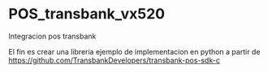 # POS_transbank_vx520
Integracion pos transbank

El fin es crear una libreria ejemplo de implementacion en python a partir de https://github.com/TransbankDevelopers/transbank-pos-sdk-c


